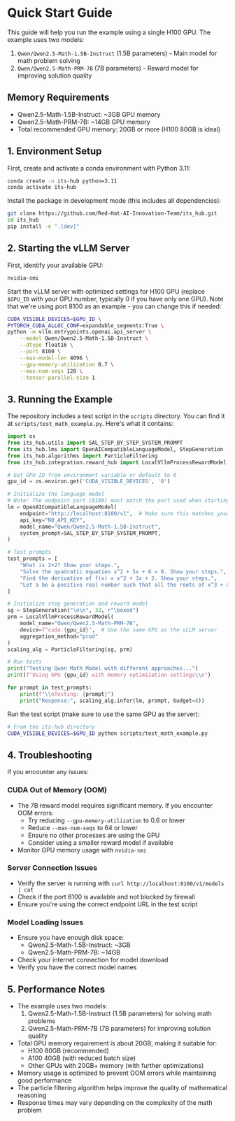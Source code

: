 # Quick Start Guide

This guide will help you run the example using a single H100 GPU. The example uses two models:
1. `Qwen/Qwen2.5-Math-1.5B-Instruct` (1.5B parameters) - Main model for math problem solving
2. `Qwen/Qwen2.5-Math-PRM-7B` (7B parameters) - Reward model for improving solution quality

## Memory Requirements

- Qwen2.5-Math-1.5B-Instruct: ~3GB GPU memory
- Qwen2.5-Math-PRM-7B: ~14GB GPU memory
- Total recommended GPU memory: 20GB or more (H100 80GB is ideal)

## 1. Environment Setup

First, create and activate a conda environment with Python 3.11:

```bash
conda create -n its-hub python=3.11
conda activate its-hub
```

Install the package in development mode (this includes all dependencies):

```bash
git clone https://github.com/Red-Hat-AI-Innovation-Team/its_hub.git
cd its_hub
pip install -e ".[dev]"
```

## 2. Starting the vLLM Server

First, identify your available GPU:
```bash
nvidia-smi
```

Start the vLLM server with optimized settings for H100 GPU (replace `$GPU_ID` with your GPU number, typically 0 if you have only one GPU). Note that we're using port 8100 as an example - you can change this if needed:

```bash
CUDA_VISIBLE_DEVICES=$GPU_ID \
PYTORCH_CUDA_ALLOC_CONF=expandable_segments:True \
python -m vllm.entrypoints.openai.api_server \
    --model Qwen/Qwen2.5-Math-1.5B-Instruct \
    --dtype float16 \
    --port 8100 \
    --max-model-len 4096 \
    --gpu-memory-utilization 0.7 \
    --max-num-seqs 128 \
    --tensor-parallel-size 1
```

## 3. Running the Example

The repository includes a test script in the `scripts` directory. You can find it at `scripts/test_math_example.py`. Here's what it contains:

```python
import os
from its_hub.utils import SAL_STEP_BY_STEP_SYSTEM_PROMPT
from its_hub.lms import OpenAICompatibleLanguageModel, StepGeneration
from its_hub.algorithms import ParticleFiltering
from its_hub.integration.reward_hub import LocalVllmProcessRewardModel

# Get GPU ID from environment variable or default to 0
gpu_id = os.environ.get('CUDA_VISIBLE_DEVICES', '0')

# Initialize the language model
# Note: The endpoint port (8100) must match the port used when starting the vLLM server
lm = OpenAICompatibleLanguageModel(
    endpoint="http://localhost:8100/v1",  # Make sure this matches your vLLM server port
    api_key="NO_API_KEY",
    model_name="Qwen/Qwen2.5-Math-1.5B-Instruct",
    system_prompt=SAL_STEP_BY_STEP_SYSTEM_PROMPT,
)

# Test prompts
test_prompts = [
    "What is 2+2? Show your steps.",
    "Solve the quadratic equation x^2 + 5x + 6 = 0. Show your steps.",
    "Find the derivative of f(x) = x^2 + 3x + 2. Show your steps.",
    "Let a be a positive real number such that all the roots of x^3 + ax^2 + ax + 1 = 0 are real. Find the smallest possible value of a."
]

# Initialize step generation and reward model
sg = StepGeneration("\n\n", 32, r"\boxed")
prm = LocalVllmProcessRewardModel(
    model_name="Qwen/Qwen2.5-Math-PRM-7B",
    device=f"cuda:{gpu_id}",  # Use the same GPU as the vLLM server
    aggregation_method="prod"
)
scaling_alg = ParticleFiltering(sg, prm)

# Run tests
print("Testing Qwen Math Model with different approaches...")
print(f"Using GPU {gpu_id} with memory optimization settings\\n")

for prompt in test_prompts:
    print(f"\\nTesting: {prompt}")
    print("Response:", scaling_alg.infer(lm, prompt, budget=8))
```

Run the test script (make sure to use the same GPU as the server):

```bash
# From the its-hub directory
CUDA_VISIBLE_DEVICES=$GPU_ID python scripts/test_math_example.py
```

## 4. Troubleshooting

If you encounter any issues:

### CUDA Out of Memory (OOM)
- The 7B reward model requires significant memory. If you encounter OOM errors:
  - Try reducing `--gpu-memory-utilization` to 0.6 or lower
  - Reduce `--max-num-seqs` to 64 or lower
  - Ensure no other processes are using the GPU
  - Consider using a smaller reward model if available
- Monitor GPU memory usage with `nvidia-smi`

### Server Connection Issues
- Verify the server is running with `curl http://localhost:8100/v1/models | cat`
- Check if the port 8100 is available and not blocked by firewall
- Ensure you're using the correct endpoint URL in the test script

### Model Loading Issues
- Ensure you have enough disk space:
  - Qwen2.5-Math-1.5B-Instruct: ~3GB
  - Qwen2.5-Math-PRM-7B: ~14GB
- Check your internet connection for model download
- Verify you have the correct model names

## 5. Performance Notes

- The example uses two models:
  1. Qwen2.5-Math-1.5B-Instruct (1.5B parameters) for solving math problems
  2. Qwen2.5-Math-PRM-7B (7B parameters) for improving solution quality
- Total GPU memory requirement is about 20GB, making it suitable for:
  - H100 80GB (recommended)
  - A100 40GB (with reduced batch size)
  - Other GPUs with 20GB+ memory (with further optimizations)
- Memory usage is optimized to prevent OOM errors while maintaining good performance
- The particle filtering algorithm helps improve the quality of mathematical reasoning
- Response times may vary depending on the complexity of the math problem